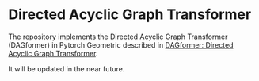 # Directed Acyclic Graph Transformer

The repository implements the Directed Acyclic Graph Transformer (DAGformer) in Pytorch Geometric described in [DAGformer: Directed Acyclic Graph Transformer](https://arxiv.org/abs/2210.13148).

It will be updated in the near future.

